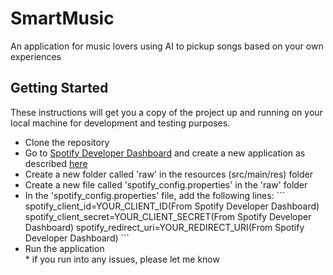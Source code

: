 # SmartMusic
An application for music lovers using AI to pickup songs based on your own experiences

## Getting Started
These instructions will get you a copy of the project up and running on your local machine for development and testing purposes.
<ul>
    <li>Clone the repository</li>
    <li>Go to <a href="https://developer.spotify.com/dashboard/applications">Spotify Developer Dashboard</a> and create a new application as described <a href="https://developer.spotify.com/documentation/general/guides/app-settings/">here</a></li>
    <li>Create a new folder called 'raw' in the resources (src/main/res) folder</li>
    <li>Create a new file called 'spotify_config.properties' in the 'raw' folder</li>
    <li>In the 'spotify_config.properties' file, add the following lines:
    ```
    spotify_client_id=YOUR_CLIENT_ID(From Spotify Developer Dashboard)
    spotify_client_secret=YOUR_CLIENT_SECRET(From Spotify Developer Dashboard)
    spotify_redirect_uri=YOUR_REDIRECT_URI(From Spotify Developer Dashboard)
    ```
    </li>
    <li>Run the application</li>
* if you run into any issues, please let me know
</ul>
